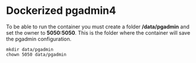 # Dockerized pgadmin4

To be able to run the container you must create a folder **/data/pgadmin** and set the owner to **5050:5050**. This is the folder where the container will save the pgadmin configuration.

```
mkdir data/pgadmin
chown 5050 data/pgadmin
```